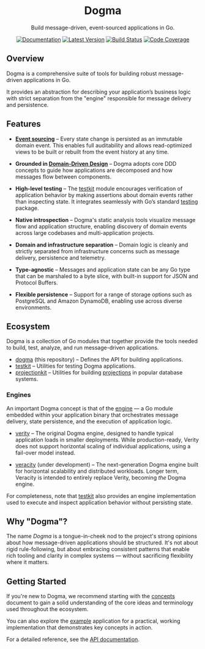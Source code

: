 <div align="center">

# Dogma

Build message-driven, event-sourced applications in Go.

[![Documentation](https://img.shields.io/badge/go.dev-documentation-007d9c?&style=for-the-badge)](https://pkg.go.dev/github.com/dogmatiq/dogma)
[![Latest Version](https://img.shields.io/github/tag/dogmatiq/dogma.svg?&style=for-the-badge&label=semver)](https://github.com/dogmatiq/dogma/releases)
[![Build Status](https://img.shields.io/github/actions/workflow/status/dogmatiq/dogma/ci.yml?style=for-the-badge&branch=main)](https://github.com/dogmatiq/dogma/actions/workflows/ci.yml)
[![Code Coverage](https://img.shields.io/codecov/c/github/dogmatiq/dogma/main.svg?style=for-the-badge)](https://codecov.io/github/dogmatiq/dogma)

</div>

## Overview

Dogma is a comprehensive suite of tools for building robust message-driven
applications in Go.

It provides an abstraction for describing your application’s business logic with
strict separation from the "engine" responsible for message delivery and
persistence.

## Features

- **[Event sourcing]** – Every state change is persisted as an immutable
  domain event. This enables full auditability and allows read-optimized views
  to be built or rebuilt from the event history at any time.

- **Grounded in [Domain-Driven Design]** – Dogma adopts core DDD concepts to
  guide how applications are decomposed and how messages flow between
  components.

- **High-level testing** – The [testkit] module encourages verification of
  application behavior by making assertions about domain events rather than
  inspecting state. It integrates seamlessly with Go’s standard [testing]
  package.

- **Native introspection** – Dogma's static analysis tools visualize message
  flow and application structure, enabling discovery of domain events across
  large codebases and multi-application projects.

- **Domain and infrastructure separation** – Domain logic is cleanly and
  strictly separated from infrastructure concerns such as message delivery,
  persistence and telemetry.

- **Type-agnostic** – Messages and application state can be any Go type that can
  be marshaled to a byte slice, with built-in support for JSON and Protocol
  Buffers.

- **Flexible persistence** – Support for a range of storage options such as
  PostgreSQL and Amazon DynamoDB, enabling use across diverse environments.

## Ecosystem

Dogma is a collection of Go modules that together provide the tools needed to
build, test, analyze, and run message-driven applications.

- [dogma] (this repository) – Defines the API for building applications.
- [testkit] – Utilities for testing Dogma applications.
- [projectionkit] – Utilities for building [projections][concepts/projection] in popular database systems.

### Engines

An important Dogma concept is that of the [engine][concepts/engine] — a Go module embedded within
your application binary that orchestrates message delivery, state persistence,
and the execution of application logic.

- [verity] – The original Dogma engine, designed to handle typical application
  loads in smaller deployments. While production-ready, Verity does not support
  horizontal scaling of individual applications, using a fail-over model
  instead.

- [veracity] (under development) – The next-generation Dogma engine built for
  horizontal scalability and distributed workloads. Longer term, Veracity is
  intended to entirely replace Verity, becoming _the_ Dogma engine.

For completeness, note that [testkit] also provides an engine implementation
used to execute and inspect application behavior without persisting state.

## Why "Dogma"?

The name _Dogma_ is a tongue-in-cheek nod to the project's strong opinions about
how message-driven applications should be structured. It's not about rigid
rule-following, but about embracing consistent patterns that enable rich tooling
and clarity in complex systems — without sacrificing flexibility where it
matters.

## Getting Started

If you're new to Dogma, we recommend starting with the [concepts] document to
gain a solid understanding of the core ideas and terminology used throughout the
ecosystem.

You can also explore the [example] application for a practical, working
implementation that demonstrates key concepts in action.

For a detailed reference, see the [API documentation].

<!-- references -->

[api documentation]: https://pkg.go.dev/github.com/dogmatiq/dogma
[concepts]: docs/concepts.md
[concepts/engine]: docs/concepts.md#engine
[concepts/projection]: docs/concepts.md#projection
[dogma]: https://github.com/dogmatiq/dogma
[domain-driven design]: https://en.wikipedia.org/wiki/Domain-driven_design
[event sourcing]: https://martinfowler.com/eaaDev/EventSourcing.html
[example]: https://github.com/dogmatiq/example
[projectionkit]: https://github.com/dogmatiq/projectionkit
[testing]: https://pkg.go.dev/testing
[testkit]: https://github.com/dogmatiq/testkit
[veracity]: https://github.com/dogmatiq/veracity
[verity]: https://github.com/dogmatiq/verity
